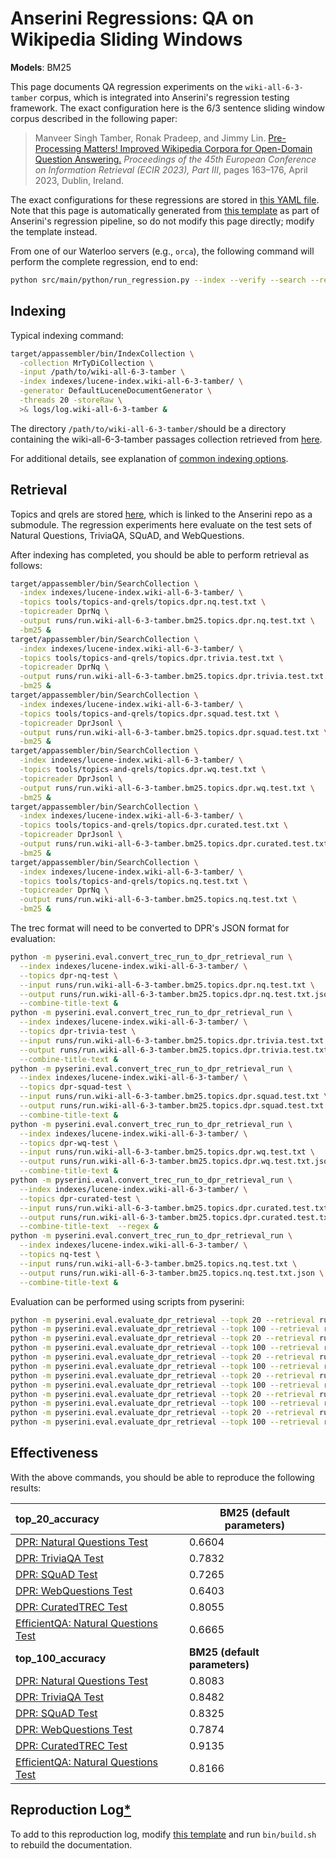 # Anserini Regressions: QA on Wikipedia Sliding Windows

**Models**: BM25

This page documents QA regression experiments on the `wiki-all-6-3-tamber` corpus, which is integrated into Anserini's regression testing framework.
The exact configuration here is the 6/3 sentence sliding window corpus described in the following paper:

> Manveer Singh Tamber, Ronak Pradeep, and Jimmy Lin. [Pre-Processing Matters! Improved Wikipedia Corpora for Open-Domain Question Answering.](https://link.springer.com/chapter/10.1007/978-3-031-28241-6_11) _Proceedings of the 45th European Conference on Information Retrieval (ECIR 2023), Part III_, pages 163–176, April 2023, Dublin, Ireland.

The exact configurations for these regressions are stored in [this YAML file](../../src/main/resources/regression/wiki-all-6-3-tamber-bm25.yaml).
Note that this page is automatically generated from [this template](../../src/main/resources/docgen/templates/wiki-all-6-3-tamber-bm25.template) as part of Anserini's regression pipeline, so do not modify this page directly; modify the template instead.

From one of our Waterloo servers (e.g., `orca`), the following command will perform the complete regression, end to end:

```bash
python src/main/python/run_regression.py --index --verify --search --regression wiki-all-6-3-tamber-bm25
```

## Indexing

Typical indexing command:

```bash
target/appassembler/bin/IndexCollection \
  -collection MrTyDiCollection \
  -input /path/to/wiki-all-6-3-tamber \
  -index indexes/lucene-index.wiki-all-6-3-tamber/ \
  -generator DefaultLuceneDocumentGenerator \
  -threads 20 -storeRaw \
  >& logs/log.wiki-all-6-3-tamber &
```

The directory `/path/to/wiki-all-6-3-tamber/`should be a directory containing the wiki-all-6-3-tamber passages collection retrieved from [here](https://huggingface.co/datasets/castorini/odqa-wiki-corpora).

For additional details, see explanation of [common indexing options](common-indexing-options.md).

## Retrieval

Topics and qrels are stored [here](https://github.com/castorini/anserini-tools/tree/master/topics-and-qrels), which is linked to the Anserini repo as a submodule.
The regression experiments here evaluate on the test sets of Natural Questions, TriviaQA, SQuAD, and WebQuestions.

After indexing has completed, you should be able to perform retrieval as follows:

```bash
target/appassembler/bin/SearchCollection \
  -index indexes/lucene-index.wiki-all-6-3-tamber/ \
  -topics tools/topics-and-qrels/topics.dpr.nq.test.txt \
  -topicreader DprNq \
  -output runs/run.wiki-all-6-3-tamber.bm25.topics.dpr.nq.test.txt \
  -bm25 &
target/appassembler/bin/SearchCollection \
  -index indexes/lucene-index.wiki-all-6-3-tamber/ \
  -topics tools/topics-and-qrels/topics.dpr.trivia.test.txt \
  -topicreader DprNq \
  -output runs/run.wiki-all-6-3-tamber.bm25.topics.dpr.trivia.test.txt \
  -bm25 &
target/appassembler/bin/SearchCollection \
  -index indexes/lucene-index.wiki-all-6-3-tamber/ \
  -topics tools/topics-and-qrels/topics.dpr.squad.test.txt \
  -topicreader DprJsonl \
  -output runs/run.wiki-all-6-3-tamber.bm25.topics.dpr.squad.test.txt \
  -bm25 &
target/appassembler/bin/SearchCollection \
  -index indexes/lucene-index.wiki-all-6-3-tamber/ \
  -topics tools/topics-and-qrels/topics.dpr.wq.test.txt \
  -topicreader DprJsonl \
  -output runs/run.wiki-all-6-3-tamber.bm25.topics.dpr.wq.test.txt \
  -bm25 &
target/appassembler/bin/SearchCollection \
  -index indexes/lucene-index.wiki-all-6-3-tamber/ \
  -topics tools/topics-and-qrels/topics.dpr.curated.test.txt \
  -topicreader DprJsonl \
  -output runs/run.wiki-all-6-3-tamber.bm25.topics.dpr.curated.test.txt \
  -bm25 &
target/appassembler/bin/SearchCollection \
  -index indexes/lucene-index.wiki-all-6-3-tamber/ \
  -topics tools/topics-and-qrels/topics.nq.test.txt \
  -topicreader DprNq \
  -output runs/run.wiki-all-6-3-tamber.bm25.topics.nq.test.txt \
  -bm25 &
```

The trec format will need to be converted to DPR's JSON format for evaluation:
```bash
python -m pyserini.eval.convert_trec_run_to_dpr_retrieval_run \
  --index indexes/lucene-index.wiki-all-6-3-tamber/ \
  --topics dpr-nq-test \
  --input runs/run.wiki-all-6-3-tamber.bm25.topics.dpr.nq.test.txt \
  --output runs/run.wiki-all-6-3-tamber.bm25.topics.dpr.nq.test.txt.json \
  --combine-title-text &
python -m pyserini.eval.convert_trec_run_to_dpr_retrieval_run \
  --index indexes/lucene-index.wiki-all-6-3-tamber/ \
  --topics dpr-trivia-test \
  --input runs/run.wiki-all-6-3-tamber.bm25.topics.dpr.trivia.test.txt \
  --output runs/run.wiki-all-6-3-tamber.bm25.topics.dpr.trivia.test.txt.json \
  --combine-title-text &
python -m pyserini.eval.convert_trec_run_to_dpr_retrieval_run \
  --index indexes/lucene-index.wiki-all-6-3-tamber/ \
  --topics dpr-squad-test \
  --input runs/run.wiki-all-6-3-tamber.bm25.topics.dpr.squad.test.txt \
  --output runs/run.wiki-all-6-3-tamber.bm25.topics.dpr.squad.test.txt.json \
  --combine-title-text &
python -m pyserini.eval.convert_trec_run_to_dpr_retrieval_run \
  --index indexes/lucene-index.wiki-all-6-3-tamber/ \
  --topics dpr-wq-test \
  --input runs/run.wiki-all-6-3-tamber.bm25.topics.dpr.wq.test.txt \
  --output runs/run.wiki-all-6-3-tamber.bm25.topics.dpr.wq.test.txt.json \
  --combine-title-text &
python -m pyserini.eval.convert_trec_run_to_dpr_retrieval_run \
  --index indexes/lucene-index.wiki-all-6-3-tamber/ \
  --topics dpr-curated-test \
  --input runs/run.wiki-all-6-3-tamber.bm25.topics.dpr.curated.test.txt \
  --output runs/run.wiki-all-6-3-tamber.bm25.topics.dpr.curated.test.txt.json \
  --combine-title-text  --regex &
python -m pyserini.eval.convert_trec_run_to_dpr_retrieval_run \
  --index indexes/lucene-index.wiki-all-6-3-tamber/ \
  --topics nq-test \
  --input runs/run.wiki-all-6-3-tamber.bm25.topics.nq.test.txt \
  --output runs/run.wiki-all-6-3-tamber.bm25.topics.nq.test.txt.json \
  --combine-title-text &
```

Evaluation can be performed using scripts from pyserini:

```bash
python -m pyserini.eval.evaluate_dpr_retrieval --topk 20 --retrieval runs/run.wiki-all-6-3-tamber.bm25.topics.dpr.nq.test.txt.json
python -m pyserini.eval.evaluate_dpr_retrieval --topk 100 --retrieval runs/run.wiki-all-6-3-tamber.bm25.topics.dpr.nq.test.txt.json
python -m pyserini.eval.evaluate_dpr_retrieval --topk 20 --retrieval runs/run.wiki-all-6-3-tamber.bm25.topics.dpr.trivia.test.txt.json
python -m pyserini.eval.evaluate_dpr_retrieval --topk 100 --retrieval runs/run.wiki-all-6-3-tamber.bm25.topics.dpr.trivia.test.txt.json
python -m pyserini.eval.evaluate_dpr_retrieval --topk 20 --retrieval runs/run.wiki-all-6-3-tamber.bm25.topics.dpr.squad.test.txt.json
python -m pyserini.eval.evaluate_dpr_retrieval --topk 100 --retrieval runs/run.wiki-all-6-3-tamber.bm25.topics.dpr.squad.test.txt.json
python -m pyserini.eval.evaluate_dpr_retrieval --topk 20 --retrieval runs/run.wiki-all-6-3-tamber.bm25.topics.dpr.wq.test.txt.json
python -m pyserini.eval.evaluate_dpr_retrieval --topk 100 --retrieval runs/run.wiki-all-6-3-tamber.bm25.topics.dpr.wq.test.txt.json
python -m pyserini.eval.evaluate_dpr_retrieval --topk 20 --retrieval runs/run.wiki-all-6-3-tamber.bm25.topics.dpr.curated.test.txt.json
python -m pyserini.eval.evaluate_dpr_retrieval --topk 100 --retrieval runs/run.wiki-all-6-3-tamber.bm25.topics.dpr.curated.test.txt.json
python -m pyserini.eval.evaluate_dpr_retrieval --topk 20 --retrieval runs/run.wiki-all-6-3-tamber.bm25.topics.nq.test.txt.json
python -m pyserini.eval.evaluate_dpr_retrieval --topk 100 --retrieval runs/run.wiki-all-6-3-tamber.bm25.topics.nq.test.txt.json
```

## Effectiveness

With the above commands, you should be able to reproduce the following results:

| **top_20_accuracy**                                                                                          | **BM25 (default parameters)**|
|:-------------------------------------------------------------------------------------------------------------|-----------|
| [DPR: Natural Questions Test](https://github.com/facebookresearch/DPR)                                       | 0.6604    |
| [DPR: TriviaQA Test](https://github.com/facebookresearch/DPR)                                                | 0.7832    |
| [DPR: SQuAD Test](https://github.com/facebookresearch/DPR)                                                   | 0.7265    |
| [DPR: WebQuestions Test](https://github.com/facebookresearch/DPR)                                            | 0.6403    |
| [DPR: CuratedTREC Test](https://github.com/facebookresearch/DPR)                                             | 0.8055    |
| [EfficientQA: Natural Questions Test](https://efficientqa.github.io/)                                        | 0.6665    |
| **top_100_accuracy**                                                                                         | **BM25 (default parameters)**|
| [DPR: Natural Questions Test](https://github.com/facebookresearch/DPR)                                       | 0.8083    |
| [DPR: TriviaQA Test](https://github.com/facebookresearch/DPR)                                                | 0.8482    |
| [DPR: SQuAD Test](https://github.com/facebookresearch/DPR)                                                   | 0.8325    |
| [DPR: WebQuestions Test](https://github.com/facebookresearch/DPR)                                            | 0.7874    |
| [DPR: CuratedTREC Test](https://github.com/facebookresearch/DPR)                                             | 0.9135    |
| [EfficientQA: Natural Questions Test](https://efficientqa.github.io/)                                        | 0.8166    |

## Reproduction Log[*](reproducibility.md)

To add to this reproduction log, modify [this template](../../src/main/resources/docgen/templates/wiki-all-6-3-tamber-bm25.template) and run `bin/build.sh` to rebuild the documentation.
